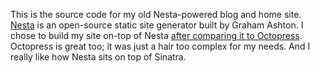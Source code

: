This is the source code for my old Nesta-powered blog and home site.  [Nesta](https://github.com/gma/nesta) is an open-source static site generator built by Graham Ashton.  I chose to build my site on-top of Nesta [after comparing it to Octopress](http://abstract.ly/blog/octopress-vs-nesta).  Octopress is great too; it was just a hair too complex for my needs.  And I really like how Nesta sits on top of Sinatra.


